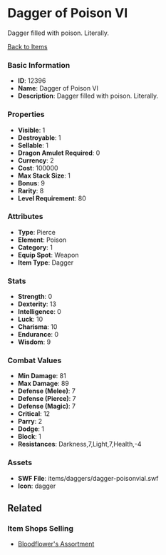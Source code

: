# Dagger of Poison VI

Dagger filled with poison. Literally.

[Back to Items](../items.md)

### Basic Information

- **ID**: 12396
- **Name**: Dagger of Poison VI
- **Description**: Dagger filled with poison. Literally.

### Properties

- **Visible**: 1
- **Destroyable**: 1
- **Sellable**: 1
- **Dragon Amulet Required**: 0
- **Currency**: 2
- **Cost**: 100000
- **Max Stack Size**: 1
- **Bonus**: 9
- **Rarity**: 8
- **Level Requirement**: 80

### Attributes

- **Type**: Pierce
- **Element**: Poison
- **Category**: 1
- **Equip Spot**: Weapon
- **Item Type**: Dagger

### Stats

- **Strength**: 0
- **Dexterity**: 13
- **Intelligence**: 0
- **Luck**: 10
- **Charisma**: 10
- **Endurance**: 0
- **Wisdom**: 9

### Combat Values

- **Min Damage**: 81
- **Max Damage**: 89
- **Defense (Melee)**: 7
- **Defense (Pierce)**: 7
- **Defense (Magic)**: 7
- **Critical**: 12
- **Parry**: 2
- **Dodge**: 1
- **Block**: 1
- **Resistances**: Darkness,7,Light,7,Health,-4

### Assets

- **SWF File**: items/daggers/dagger-poisonvial.swf
- **Icon**: dagger

## Related

### Item Shops Selling

- [Bloodflower's Assortment](../item-shops/412-bloodflower-s-assortment.md)

